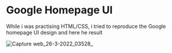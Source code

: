 # Google Homepage UI

While i was practising HTML/CSS, i tried to reproduce the Google homepage UI design and here he result  

![Capture web_26-3-2022_03528_](https://user-images.githubusercontent.com/69805539/160214787-16ce3204-268d-45f0-b655-807c448d05b1.jpeg)

